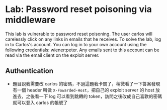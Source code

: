 # Lab: Password reset poisoning via middleware

This lab is vulnerable to password reset poisoning. The user carlos will carelessly click on any links in emails that he receives. To solve the lab, log in to Carlos's account. You can log in to your own account using the following credentials: wiener:peter. Any emails sent to this account can be read via the email client on the exploit server.

## Authentication
* 題目說我需要改 carlos 的密碼，不過這題我卡關了，稍微看了一下答案發現有一個 header 叫做 `X-Fowarded-Host`，把自己的 exploit server 的 host 放進去，之後看一下 log 可以看到跳轉的 token，訪問之後改成自己喜歡的密碼就可以登入 carlos 的帳號了